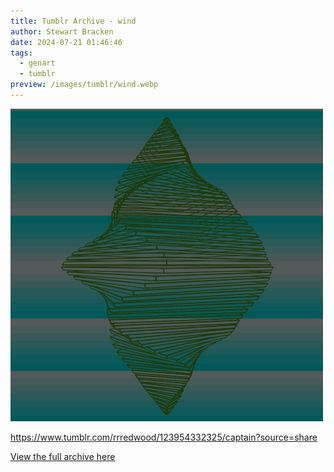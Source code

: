 ```yaml
---
title: Tumblr Archive - wind
author: Stewart Bracken
date: 2024-07-21 01:46:46
tags:
  - genart
  - tumblr
preview: /images/tumblr/wind.webp
---
```


![wind](/images/tumblr/wind.webp)

https://www.tumblr.com/rrredwood/123954332325/captain?source=share

[View the full archive here](https://www.tumblr.com/rrredwood)